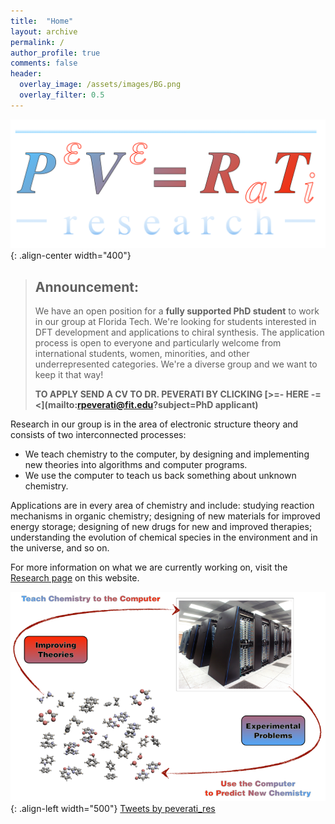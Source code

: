 ```yaml
---
title:  "Home"
layout: archive
permalink: /
author_profile: true
comments: false
header:
  overlay_image: /assets/images/BG.png
  overlay_filter: 0.5  
---
```


![](assets/images/PVRT_logo_white.png){: .align-center width="400"}

> ## Announcement: 
> We have an open position for a __fully supported PhD student__ to work in our group at Florida Tech. We're looking for students interested in DFT development and applications to chiral synthesis. The application process is open to everyone and particularly welcome from international students, women, minorities, and other underrepresented categories. We're a diverse group and we want to keep it that way!
> 
> **TO APPLY SEND A CV TO DR. PEVERATI BY CLICKING [>=- HERE -=<](mailto:rpeverati@fit.edu?subject=PhD applicant)**

Research in our group is in the area of electronic structure theory and consists of two interconnected processes:

- We teach chemistry to the computer, by designing and implementing new theories into algorithms and computer programs.
- We use the computer to teach us back something about unknown chemistry. 

Applications are in every area of chemistry and include: studying reaction mechanisms in organic chemistry; designing of new materials for improved energy storage; designing of new drugs for new and improved therapies; understanding the evolution of chemical species in the environment and in the universe, and so on. 

For more information on what we are currently working on, visit the [Research page](/Research/) on this website.

![](assets/images/TheoCompChem.png){: .align-left width="500"} <a class="twitter-timeline" data-width="400" data-tweet-limit="1" data-theme="dark" href="https://twitter.com/peverati_res?ref_src=twsrc%5Etfw">Tweets by peverati_res</a> <script async src="https://platform.twitter.com/widgets.js" charset="utf-8"></script>


